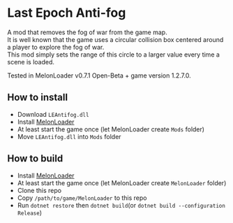 # Last Epoch Anti-fog

A mod that removes the fog of war from the game map.  
It is well known that the game uses a circular collision box centered around a player to explore the fog of war.  
This mod simply sets the range of this circle to a larger value every time a scene is loaded.  
  
Tested in MelonLoader v0.7.1 Open-Beta + game version 1.2.7.0.  

## How to install

- Download `LEAntifog.dll`
- Install [MelonLoader](https://github.com/LavaGang/MelonLoader)
- At least start the game once (let MelonLoader create `Mods` folder)
- Move `LEAntifog.dll` into `Mods` folder

## How to build

- Install [MelonLoader](https://github.com/LavaGang/MelonLoader)
- At least start the game once (let MelonLoader create `MelonLoader` folder)
- Clone this repo
- Copy `/path/to/game/MelonLoader` to this repo
- Run `dotnet restore` then `dotnet build`(or `dotnet build --configuration Release`)
